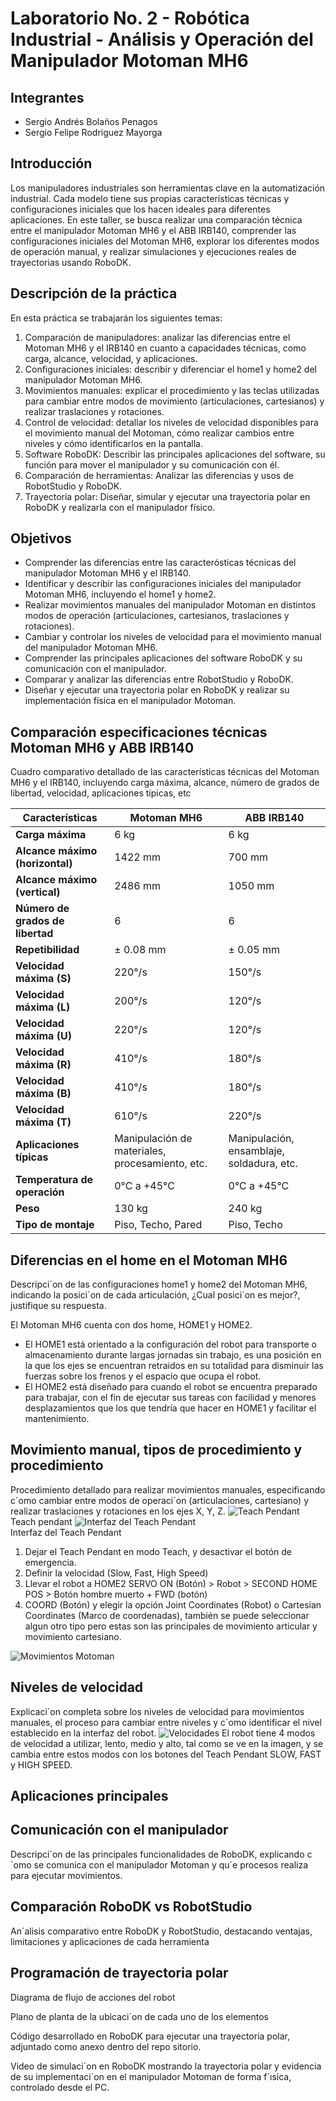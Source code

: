 # Laboratorio No. 2 - Robótica Industrial - Análisis y Operación del Manipulador Motoman MH6

## Integrantes

* Sergio Andrés Bolaños Penagos
* Sergio Felipe Rodriguez Mayorga

## Introducción

Los manipuladores industriales son herramientas clave en la automatización industrial. Cada modelo tiene sus propias características técnicas y configuraciones iniciales que los hacen ideales para diferentes aplicaciones.
En este taller, se busca realizar una comparación técnica entre el manipulador Motoman MH6 y el ABB IRB140, comprender las configuraciones iniciales del Motoman MH6, explorar los diferentes modos de operación manual, y realizar simulaciones y ejecuciones reales de trayectorias usando RoboDK.

## Descripción de la práctica

En esta práctica se trabajarán los siguientes temas:
1. Comparación de manipuladores: analizar las diferencias entre el Motoman MH6 y el IRB140 en cuanto a capacidades técnicas, como carga, alcance, velocidad, y aplicaciones.
2. Configuraciones iniciales: describir y diferenciar el home1 y home2 del manipulador Motoman MH6.
3. Movimientos manuales: explicar el procedimiento y las teclas utilizadas para cambiar entre modos de movimiento (articulaciones, cartesianos) y realizar traslaciones y rotaciones.
4. Control de velocidad: detallar los niveles de velocidad disponibles para el movimiento manual del Motoman, cómo realizar cambios entre niveles y cómo identificarlos en la pantalla.
5. Software RoboDK: Describir las principales aplicaciones del software, su función para mover el manipulador
y su comunicación con él.
6. Comparación de herramientas: Analizar las diferencias y usos de RobotStudio y RoboDK.
7. Trayectoria polar: Diseñar, simular y ejecutar una trayectoria polar en RoboDK y realizarla con el manipulador físico.

## Objetivos

* Comprender las diferencias entre las caracterósticas técnicas del manipulador Motoman MH6 y el IRB140.
* Identificar y describir las configuraciones iniciales del manipulador Motoman MH6, incluyendo el home1 y home2.
* Realizar movimientos manuales del manipulador Motoman en distintos modos de operación (articulaciones, cartesianos, traslaciones y rotaciones).
* Cambiar y controlar los niveles de velocidad para el movimiento manual del manipulador Motoman MH6.
* Comprender las principales aplicaciones del software RoboDK y su comunicación con el manipulador.
* Comparar y analizar las diferencias entre RobotStudio y RoboDK.
* Diseñar y ejecutar una trayectoria polar en RoboDK y realizar su implementación física en el manipulador Motoman.

## Comparación especificaciones técnicas Motoman MH6 y ABB IRB140
Cuadro comparativo detallado de las características técnicas del Motoman MH6 y el IRB140, incluyendo carga máxima, alcance, número de grados de libertad, velocidad, aplicaciones típicas, etc


| **Características** | **Motoman MH6** | **ABB IRB140** |
|---------------------|-----------------|----------------|
| **Carga máxima**    | 6 kg            | 6 kg           |
| **Alcance máximo (horizontal)** | 1422 mm | 700 mm  |
| **Alcance máximo (vertical)**   | 2486 mm | 1050 mm |
| **Número de grados de libertad**| 6       | 6       |
| **Repetibilidad**               | ± 0.08 mm | ± 0.05 mm |
| **Velocidad máxima (S)** | 220°/s | 150°/s  |
| **Velocidad máxima (L)**  | 200°/s   | 120°/s  |
| **Velocidad máxima (U)** | 220°/s | 120°/s  |
| **Velocidad máxima (R)** | 410°/s | 180°/s  |
| **Velocidad máxima (B)** | 410°/s | 180°/s  |
| **Velocidad máxima (T)** | 610°/s | 220°/s  |
| **Aplicaciones típicas** | Manipulación de materiales, procesamiento, etc. | Manipulación, ensamblaje, soldadura, etc.  |
| **Temperatura de operación**  | 0°C a +45°C| 0°C a +45°C|
| **Peso**| 130 kg  | 240 kg |
| **Tipo de montaje** | Piso, Techo, Pared | Piso, Techo |


## Diferencias en el home en el Motoman MH6

Descripci´on de las configuraciones home1 y home2 del Motoman MH6, indicando la posici´on de cada articulación, ¿Cual posici´on es mejor?, justifique su respuesta.

El Motoman MH6 cuenta con dos home, HOME1 y HOME2.

* El HOME1 está orientado a la configuración del robot para transporte o almacenamiento durante largas jornadas sin trabajo, es una posición en la que los ejes se encuentran retraidos en su totalidad para disminuir las fuerzas sobre los frenos y el espacio que ocupa el robot.
* El HOME2 está diseñado para cuando el robot se encuentra preparado para trabajar, con el fin de ejecutar sus tareas con facilidad y menores desplazamientos que los que tendría que hacer en HOME1 y facilitar el mantenimiento.

## Movimiento manual, tipos de procedimiento y procedimiento
Procedimiento detallado para realizar movimientos manuales, especificando c´omo cambiar entre modos de
operaci´on (articulaciones, cartesiano) y realizar traslaciones y rotaciones en los ejes X, Y, Z.
![Teach Pendant](img/Teach_Pendant.png) \
Teach pendant
![Interfaz del Teach Pendant](img/HMI.png) \
Interfaz del Teach Pendant

1. Dejar el Teach Pendant en modo Teach, y desactivar el botón de emergencia.
2. Definir la velocidad (Slow, Fast, High Speed)
3. Llevar el robot a HOME2 SERVO ON (Botón) > Robot > SECOND HOME POS > Botón hombre muerto + FWD (botón)
4. COORD (Botón) y elegir la opción Joint Coordinates (Robot) o Cartesian Coordinates (Marco de coordenadas), también se puede seleccionar algun otro tipo pero estas son las principales de movimiento articular y movimiento cartesiano.

![Movimientos Motoman](img/Movimientos_Motoman.png)

## Niveles de velocidad

Explicaci´on completa sobre los niveles de velocidad para movimientos manuales, el proceso para cambiar entre
niveles y c´omo identificar el nivel establecido en la interfaz del robot.
![Velocidades](img/Velocidades.png)
El robot tiene 4 modos de velocidad a utilizar, lento, medio y alto, tal como se ve en la imagen, y se cambia entre estos modos con los botones del Teach Pendant SLOW, FAST y HIGH SPEED.

## Aplicaciones principales

## Comunicación con el manipulador

Descripci´on de las principales funcionalidades de RoboDK, explicando c´omo se comunica con el manipulador
Motoman y qu´e procesos realiza para ejecutar movimientos.

## Comparación RoboDK vs RobotStudio

An´alisis comparativo entre RoboDK y RobotStudio, destacando ventajas, limitaciones y aplicaciones de cada
herramienta

## Programación de trayectoria polar

Diagrama de flujo de acciones del robot

Plano de planta de la ubicaci´on de cada uno de los elementos

Código desarrollado en RoboDK para ejecutar una trayectoria polar, adjuntado como anexo dentro del repo
sitorio.

Video de simulaci´on en RoboDK mostrando la trayectoria polar y evidencia de su implementaci´on en el
manipulador Motoman de forma f´ısica, controlado desde el PC.



